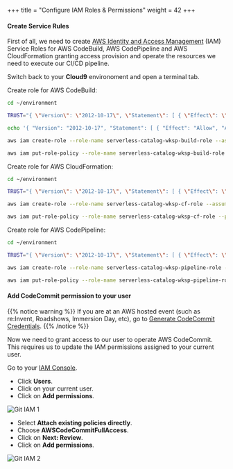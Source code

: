 +++
title = "Configure IAM Roles & Permissions"
weight = 42
+++

#### Create Service Rules

First of all, we need to create [AWS Identity and Access Management](https://aws.amazon.com/iam/) (IAM) Service Roles for AWS CodeBuild, AWS CodePipeline and AWS CloudFormation granting access provision and operate the resources we need to execute our CI/CD pipeline.

Switch back to your **Cloud9** environoment and open a terminal tab.

Create role for AWS CodeBuild:

```sh
cd ~/environment

TRUST="{ \"Version\": \"2012-10-17\", \"Statement\": [ { \"Effect\": \"Allow\", \"Principal\": { \"Service\": \"codebuild.amazonaws.com\" }, \"Action\": \"sts:AssumeRole\" } ] }"

echo '{ "Version": "2012-10-17", "Statement": [ { "Effect": "Allow", "Action": "*", "Resource": "*" } ] }' > /tmp/iam-role-policy

aws iam create-role --role-name serverless-catalog-wksp-build-role --assume-role-policy-document "$TRUST" --output text --query 'Role.Arn'

aws iam put-role-policy --role-name serverless-catalog-wksp-build-role --policy-name build-permissions --policy-document file:///tmp/iam-role-policy
```

Create role for AWS CloudFormation:

```sh
cd ~/environment

TRUST="{ \"Version\": \"2012-10-17\", \"Statement\": [ { \"Effect\": \"Allow\", \"Principal\": { \"Service\": \"cloudformation.amazonaws.com\" }, \"Action\": \"sts:AssumeRole\" } ] }"

aws iam create-role --role-name serverless-catalog-wksp-cf-role --assume-role-policy-document "$TRUST" --output text --query 'Role.Arn'

aws iam put-role-policy --role-name serverless-catalog-wksp-cf-role --policy-name build-permissions --policy-document file:///tmp/iam-role-policy
```

Create role for AWS CodePipeline:

```sh
cd ~/environment

TRUST="{ \"Version\": \"2012-10-17\", \"Statement\": [ { \"Effect\": \"Allow\", \"Principal\": { \"Service\": \"codepipeline.amazonaws.com\" }, \"Action\": \"sts:AssumeRole\" } ] }"

aws iam create-role --role-name serverless-catalog-wksp-pipeline-role --assume-role-policy-document "$TRUST" --output text --query 'Role.Arn'

aws iam put-role-policy --role-name serverless-catalog-wksp-pipeline-role --policy-name build-permissions --policy-document file:///tmp/iam-role-policy
```

#### Add CodeCommit permission to your user

{{% notice warning %}}
If you are at an AWS hosted event (such as re:Invent, Roadshows, Immersion Day, etc), go to [Generate CodeCommit Credentials](../git-credentials/).
{{% /notice %}}

Now we need to grant access to our user to operate AWS CodeCommit. This requires us to update the IAM permissions assigned to your current user.

Go to your [IAM Console](https://console.aws.amazon.com/iam/home).

- Click **Users**.
- Click on your current user.
- Click on **Add permissions**.

![Git IAM 1](/images/git-iam-1.png?width=50pc&classes=shadow)

- Select **Attach existing policies directly**.
- Choose **AWSCodeCommitFullAccess**.
- Click on **Next: Review**.
- Click on **Add permissions**.

![Git IAM 2](/images/git-iam-2.png?width=50pc&classes=shadow)
